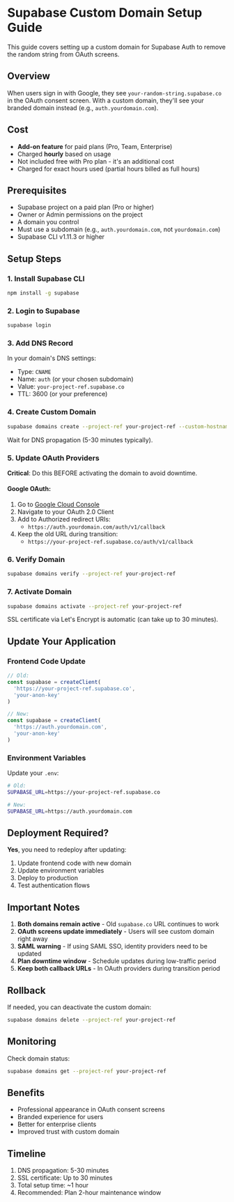 # Supabase Custom Domain Setup Guide

This guide covers setting up a custom domain for Supabase Auth to remove the random string from OAuth screens.

## Overview

When users sign in with Google, they see `your-random-string.supabase.co` in the OAuth consent screen. With a custom domain, they'll see your branded domain instead (e.g., `auth.yourdomain.com`).

## Cost

- **Add-on feature** for paid plans (Pro, Team, Enterprise)
- Charged **hourly** based on usage
- Not included free with Pro plan - it's an additional cost
- Charged for exact hours used (partial hours billed as full hours)

## Prerequisites

- Supabase project on a paid plan (Pro or higher)
- Owner or Admin permissions on the project
- A domain you control
- Must use a subdomain (e.g., `auth.yourdomain.com`, not `yourdomain.com`)
- Supabase CLI v1.11.3 or higher

## Setup Steps

### 1. Install Supabase CLI

```bash
npm install -g supabase
```

### 2. Login to Supabase

```bash
supabase login
```

### 3. Add DNS Record

In your domain's DNS settings:
- Type: `CNAME`
- Name: `auth` (or your chosen subdomain)
- Value: `your-project-ref.supabase.co`
- TTL: 3600 (or your preference)

### 4. Create Custom Domain

```bash
supabase domains create --project-ref your-project-ref --custom-hostname auth.yourdomain.com
```

Wait for DNS propagation (5-30 minutes typically).

### 5. Update OAuth Providers

**Critical**: Do this BEFORE activating the domain to avoid downtime.

#### Google OAuth:
1. Go to [Google Cloud Console](https://console.cloud.google.com)
2. Navigate to your OAuth 2.0 Client
3. Add to Authorized redirect URIs:
   - `https://auth.yourdomain.com/auth/v1/callback`
4. Keep the old URL during transition:
   - `https://your-project-ref.supabase.co/auth/v1/callback`

### 6. Verify Domain

```bash
supabase domains verify --project-ref your-project-ref
```

### 7. Activate Domain

```bash
supabase domains activate --project-ref your-project-ref
```

SSL certificate via Let's Encrypt is automatic (can take up to 30 minutes).

## Update Your Application

### Frontend Code Update

```javascript
// Old:
const supabase = createClient(
  'https://your-project-ref.supabase.co',
  'your-anon-key'
)

// New:
const supabase = createClient(
  'https://auth.yourdomain.com',
  'your-anon-key'
)
```

### Environment Variables

Update your `.env`:
```bash
# Old:
SUPABASE_URL=https://your-project-ref.supabase.co

# New:
SUPABASE_URL=https://auth.yourdomain.com
```

## Deployment Required?

**Yes**, you need to redeploy after updating:
1. Update frontend code with new domain
2. Update environment variables
3. Deploy to production
4. Test authentication flows

## Important Notes

1. **Both domains remain active** - Old `supabase.co` URL continues to work
2. **OAuth screens update immediately** - Users will see custom domain right away
3. **SAML warning** - If using SAML SSO, identity providers need to be updated
4. **Plan downtime window** - Schedule updates during low-traffic period
5. **Keep both callback URLs** - In OAuth providers during transition period

## Rollback

If needed, you can deactivate the custom domain:
```bash
supabase domains delete --project-ref your-project-ref
```

## Monitoring

Check domain status:
```bash
supabase domains get --project-ref your-project-ref
```

## Benefits

- Professional appearance in OAuth consent screens
- Branded experience for users
- Better for enterprise clients
- Improved trust with custom domain

## Timeline

1. DNS propagation: 5-30 minutes
2. SSL certificate: Up to 30 minutes
3. Total setup time: ~1 hour
4. Recommended: Plan 2-hour maintenance window